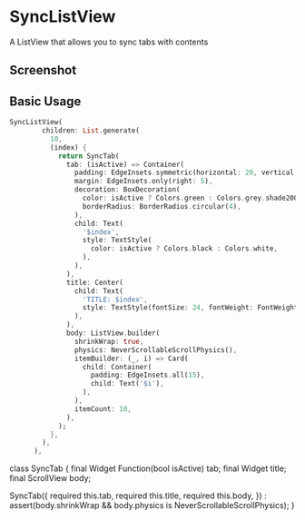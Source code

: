 # SyncListView

A ListView that allows you to sync tabs with contents

## Screenshot


## Basic Usage
```dart
SyncListView(
        children: List.generate(
          10,
          (index) {
            return SyncTab(
              tab: (isActive) => Container(
                padding: EdgeInsets.symmetric(horizontal: 20, vertical: 10),
                margin: EdgeInsets.only(right: 5),
                decoration: BoxDecoration(
                  color: isActive ? Colors.green : Colors.grey.shade200,
                  borderRadius: BorderRadius.circular(4),
                ),
                child: Text(
                  '$index',
                  style: TextStyle(
                    color: isActive ? Colors.black : Colors.white,
                  ),
                ),
              ),
              title: Center(
                child: Text(
                  'TITLE: $index',
                  style: TextStyle(fontSize: 24, fontWeight: FontWeight.bold),
                ),
              ),
              body: ListView.builder(
                shrinkWrap: true,
                physics: NeverScrollableScrollPhysics(),
                itemBuilder: (_, i) => Card(
                  child: Container(
                    padding: EdgeInsets.all(15),
                    child: Text('$i'),
                  ),
                ),
                itemCount: 10,
              ),
            );
          },
        ),
      ),
```

class SyncTab {
  final Widget Function(bool isActive) tab;
  final Widget title;
  final ScrollView body;

  SyncTab({
    required this.tab,
    required this.title,
    required this.body,
  }) : assert(body.shrinkWrap && body.physics is NeverScrollableScrollPhysics);
}
